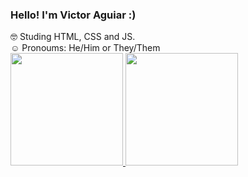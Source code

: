 ### Hello! I'm Victor Aguiar :)

🤓 Studing HTML, CSS and JS.<br>
☺️ Pronoums: He/Him or They/Them <br>
  <a href="https://github.com/victor-4guiar">
  <img height="180em" src="https://github-readme-stats.vercel.app/api?username=victor-4guiar&show_icons=true&theme=dark&include_all_commits=true&count_private=true"/>
  <img height="180em" src="https://github-readme-stats.vercel.app/api/top-langs/?username=victor-4guiar&layout=compact&langs_count=7&theme=dark"/>
